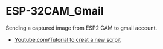 # ESP-32CAM_Gmail
Sending a captured image from ESP2 CAM to gmail account.



 * [Youtube.com/Tutorial to creat a new scrpit](https://www.youtube.com/watch?v=f46VBqWwUuI)
